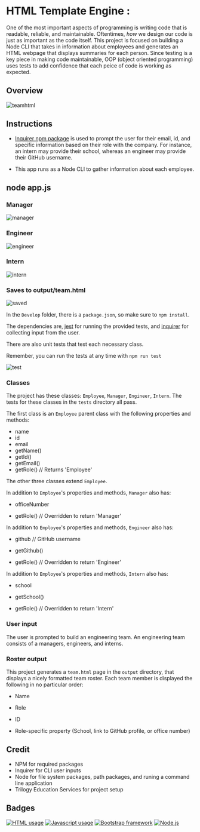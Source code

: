 # HTML Template Engine : 

One of the most important aspects of programming is writing code that is readable, reliable, and maintainable. Oftentimes, *how* we design our code is just as important as the code itself. This project is focused on building a Node CLI that takes in information about employees and generates an HTML webpage that displays summaries for each person. Since testing is a key piece in making code maintainable, OOP (object oriented programming) uses tests to add confidence that each peice of code is working as expected.

## Overview

![teamhtml](https://user-images.githubusercontent.com/57735283/98418633-2ff86f00-2038-11eb-82ec-9752b1b78b30.PNG)


## Instructions

* [Inquirer npm package](https://github.com/SBoudrias/Inquirer.js/) is used to prompt the user for their email, id, and specific information based on their role with the company. For instance, an intern may provide their school, whereas an engineer may provide their GitHub username.

* This app runs as a Node CLI to gather information about each employee.
## node app.js

### Manager
![manager](https://user-images.githubusercontent.com/57735283/98419407-dbee8a00-2039-11eb-9761-2c25ff82ec24.gif)

### Engineer
![engineer](https://user-images.githubusercontent.com/57735283/98419418-e1e46b00-2039-11eb-9aed-dcc1280faa7c.gif)

### Intern
![intern](https://user-images.githubusercontent.com/57735283/98419422-e446c500-2039-11eb-8c8d-adfd32d5cb4d.gif)

### Saves to output/team.html

![saved](https://user-images.githubusercontent.com/57735283/98419429-e6108880-2039-11eb-85a7-cd96f7baac3b.gif)

In the `Develop` folder, there is a `package.json`, so make sure to `npm install`.

The dependencies are, [jest](https://jestjs.io/) for running the provided tests, and [inquirer](https://www.npmjs.com/package/inquirer) for collecting input from the user.

There are also unit tests that test each necessary class.

Remember, you can run the tests at any time with `npm run test` <br>

![test](https://user-images.githubusercontent.com/57735283/98418642-34248c80-2038-11eb-9fd7-7e78afa699dc.gif)


### Classes
The project has these classes: `Employee`, `Manager`, `Engineer`,
`Intern`. The tests for these classes in the `tests` directory all pass.

The first class is an `Employee` parent class with the following properties and
methods:

  * name
  * id
  * email
  * getName()
  * getId()
  * getEmail()
  * getRole() // Returns 'Employee'

The other three classes extend `Employee`. 

In addition to `Employee`'s properties and methods, `Manager` also has:

  * officeNumber

  * getRole() // Overridden to return 'Manager'

In addition to `Employee`'s properties and methods, `Engineer` also has:

  * github  // GitHub username

  * getGithub()

  * getRole() // Overridden to return 'Engineer'

In addition to `Employee`'s properties and methods, `Intern` also has:

  * school 

  * getSchool()

  * getRole() // Overridden to return 'Intern'

### User input

The user is prompted to build an engineering team. An engineering
team consists of a managers, engineers, and interns.

### Roster output

This project generates a `team.html` page in the `output` directory, that displays a nicely formatted team roster. Each team member is displayed the following in no particular order:

  * Name

  * Role

  * ID

  * Role-specific property (School, link to GitHub profile, or office number)

## Credit
* NPM for required packages
* Inquirer for CLI user inputs
* Node for file system packages, path packages, and runing a command line application
* Trilogy Education Services for project setup

## Badges
<a href="https://img.shields.io/badge/HTML-16.3%25-red"><img alt="HTML usage" src="https://img.shields.io/badge/HTML-16.325-red"></a> <a href="https://img.shields.io/badge/JavaScript-83.7%25-yellow"><img alt="Javascript usage" src="https://img.shields.io/badge/JavaScript-83.7%25-yellow"></a> <a href="https://img.shields.io/badge/Frameworks-Bootstrap-blue"><img alt="Bootstrap framework" src="https://img.shields.io/badge/Frameworks-Bootstrap-blue"></a> <a href="https://img.shields.io/badge/Backend-Node.js-green"><img alt="Node.js" src="https://img.shields.io/badge/Backend-Node.js-green"></a>
